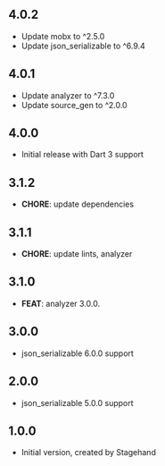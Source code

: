 ## 4.0.2

- Update mobx to ^2.5.0
- Update json_serializable to ^6.9.4

## 4.0.1

- Update analyzer to ^7.3.0
- Update source_gen to ^2.0.0

## 4.0.0

- Initial release with Dart 3 support

## 3.1.2

- **CHORE**: update dependencies

## 3.1.1

- **CHORE**: update lints, analyzer

## 3.1.0

- **FEAT**: analyzer 3.0.0.

## 3.0.0

- json_serializable 6.0.0 support

## 2.0.0

- json_serializable 5.0.0 support

## 1.0.0

- Initial version, created by Stagehand
